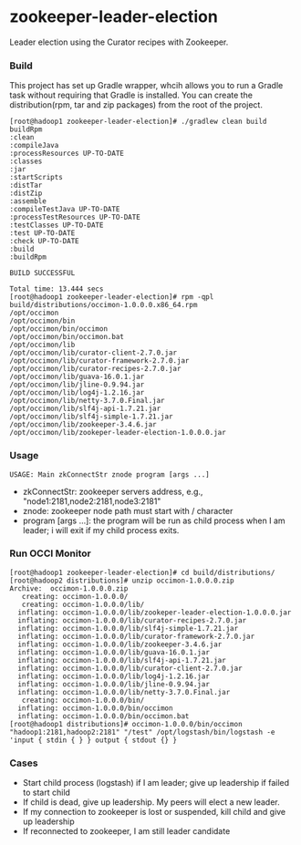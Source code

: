 zookeeper-leader-election
==========================

Leader election using the Curator recipes with Zookeeper.

### Build
This project has set up Gradle wrapper, whcih allows you to run a Gradle task without requiring that Gradle is installed.
You can create the distribution(rpm, tar and zip packages) from the root of the project.
```
[root@hadoop1 zookeeper-leader-election]# ./gradlew clean build buildRpm
:clean
:compileJava
:processResources UP-TO-DATE
:classes
:jar
:startScripts
:distTar
:distZip
:assemble
:compileTestJava UP-TO-DATE
:processTestResources UP-TO-DATE
:testClasses UP-TO-DATE
:test UP-TO-DATE
:check UP-TO-DATE
:build
:buildRpm

BUILD SUCCESSFUL

Total time: 13.444 secs
[root@hadoop1 zookeeper-leader-election]# rpm -qpl build/distributions/occimon-1.0.0.0.x86_64.rpm
/opt/occimon
/opt/occimon/bin
/opt/occimon/bin/occimon
/opt/occimon/bin/occimon.bat
/opt/occimon/lib
/opt/occimon/lib/curator-client-2.7.0.jar
/opt/occimon/lib/curator-framework-2.7.0.jar
/opt/occimon/lib/curator-recipes-2.7.0.jar
/opt/occimon/lib/guava-16.0.1.jar
/opt/occimon/lib/jline-0.9.94.jar
/opt/occimon/lib/log4j-1.2.16.jar
/opt/occimon/lib/netty-3.7.0.Final.jar
/opt/occimon/lib/slf4j-api-1.7.21.jar
/opt/occimon/lib/slf4j-simple-1.7.21.jar
/opt/occimon/lib/zookeeper-3.4.6.jar
/opt/occimon/lib/zookeper-leader-election-1.0.0.0.jar
```

### Usage

```
USAGE: Main zkConnectStr znode program [args ...]
```

* zkConnectStr: zookeeper servers address, e.g., "node1:2181,node2:2181,node3:2181"
* znode: zookeeper node path must start with / character
* program [args ...]: the program will be run as child process when I am leader; i will exit if my child process exits.

### Run OCCI Monitor

```
[root@hadoop1 zookeeper-leader-election]# cd build/distributions/
[root@hadoop2 distributions]# unzip occimon-1.0.0.0.zip
Archive:  occimon-1.0.0.0.zip
   creating: occimon-1.0.0.0/
   creating: occimon-1.0.0.0/lib/
  inflating: occimon-1.0.0.0/lib/zookeper-leader-election-1.0.0.0.jar
  inflating: occimon-1.0.0.0/lib/curator-recipes-2.7.0.jar
  inflating: occimon-1.0.0.0/lib/slf4j-simple-1.7.21.jar
  inflating: occimon-1.0.0.0/lib/curator-framework-2.7.0.jar
  inflating: occimon-1.0.0.0/lib/zookeeper-3.4.6.jar
  inflating: occimon-1.0.0.0/lib/guava-16.0.1.jar
  inflating: occimon-1.0.0.0/lib/slf4j-api-1.7.21.jar
  inflating: occimon-1.0.0.0/lib/curator-client-2.7.0.jar
  inflating: occimon-1.0.0.0/lib/log4j-1.2.16.jar
  inflating: occimon-1.0.0.0/lib/jline-0.9.94.jar
  inflating: occimon-1.0.0.0/lib/netty-3.7.0.Final.jar
   creating: occimon-1.0.0.0/bin/
  inflating: occimon-1.0.0.0/bin/occimon
  inflating: occimon-1.0.0.0/bin/occimon.bat
[root@hadoop1 distributions]# occimon-1.0.0.0/bin/occimon "hadoop1:2181,hadoop2:2181" "/test" /opt/logstash/bin/logstash -e 'input { stdin { } } output { stdout {} }
```

### Cases
* Start child process (logstash) if I am leader; give up leadership if failed to start child
* If child is dead, give up leadership. My peers will elect a new leader.
* If my connection to zookeeper is lost or suspended, kill child and give up leadership
* If reconnected to zookeeper, I am still leader candidate
